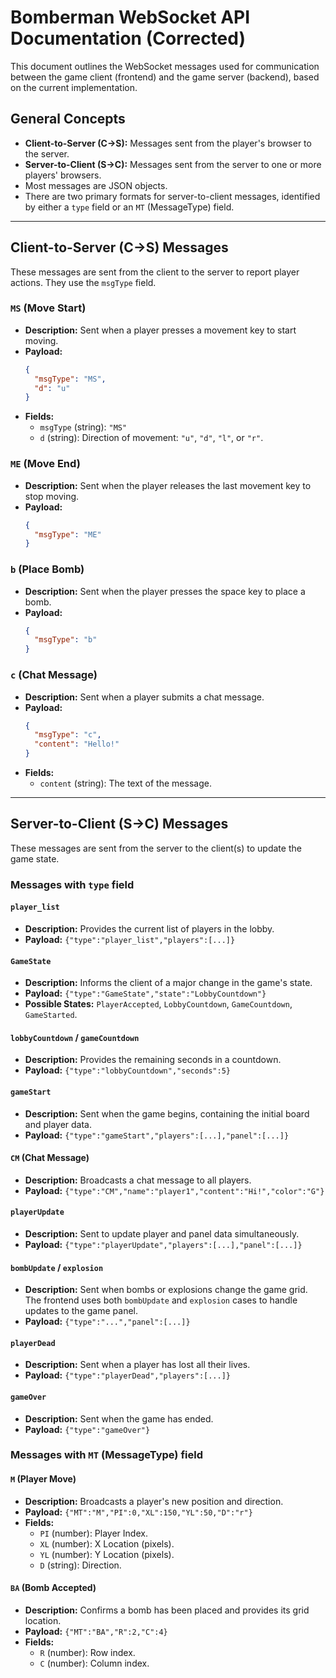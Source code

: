 # Bomberman WebSocket API Documentation (Corrected)

This document outlines the WebSocket messages used for communication between the game client (frontend) and the game server (backend), based on the current implementation.

## General Concepts

- **Client-to-Server (C->S):** Messages sent from the player's browser to the server.
- **Server-to-Client (S->C):** Messages sent from the server to one or more players' browsers.
- Most messages are JSON objects.
- There are two primary formats for server-to-client messages, identified by either a `type` field or an `MT` (MessageType) field.

---

## Client-to-Server (C->S) Messages

These messages are sent from the client to the server to report player actions. They use the `msgType` field.

### `MS` (Move Start)
- **Description:** Sent when a player presses a movement key to start moving.
- **Payload:**
  ```json
  {
    "msgType": "MS",
    "d": "u"
  }
  ```
- **Fields:**
  - `msgType` (string): `"MS"`
  - `d` (string): Direction of movement: `"u"`, `"d"`, `"l"`, or `"r"`.

### `ME` (Move End)
- **Description:** Sent when the player releases the last movement key to stop moving.
- **Payload:**
  ```json
  {
    "msgType": "ME"
  }
  ```

### `b` (Place Bomb)
- **Description:** Sent when the player presses the space key to place a bomb.
- **Payload:**
  ```json
  {
    "msgType": "b"
  }
  ```

### `c` (Chat Message)
- **Description:** Sent when a player submits a chat message.
- **Payload:**
  ```json
  {
    "msgType": "c",
    "content": "Hello!"
  }
  ```
- **Fields:**
  - `content` (string): The text of the message.

---

## Server-to-Client (S->C) Messages

These messages are sent from the server to the client(s) to update the game state.

### Messages with `type` field

#### `player_list`
- **Description:** Provides the current list of players in the lobby.
- **Payload:** `{"type":"player_list","players":[...]}`

#### `GameState`
- **Description:** Informs the client of a major change in the game's state.
- **Payload:** `{"type":"GameState","state":"LobbyCountdown"}`
- **Possible States:** `PlayerAccepted`, `LobbyCountdown`, `GameCountdown`, `GameStarted`.

#### `lobbyCountdown` / `gameCountdown`
- **Description:** Provides the remaining seconds in a countdown.
- **Payload:** `{"type":"lobbyCountdown","seconds":5}`

#### `gameStart`
- **Description:** Sent when the game begins, containing the initial board and player data.
- **Payload:** `{"type":"gameStart","players":[...],"panel":[...]}`

#### `CM` (Chat Message)
- **Description:** Broadcasts a chat message to all players.
- **Payload:** `{"type":"CM","name":"player1","content":"Hi!","color":"G"}`

#### `playerUpdate`
- **Description:** Sent to update player and panel data simultaneously.
- **Payload:** `{"type":"playerUpdate","players":[...],"panel":[...]}`

#### `bombUpdate` / `explosion`
- **Description:** Sent when bombs or explosions change the game grid. The frontend uses both `bombUpdate` and `explosion` cases to handle updates to the game panel.
- **Payload:** `{"type":"...","panel":[...]}`

#### `playerDead`
- **Description:** Sent when a player has lost all their lives.
- **Payload:** `{"type":"playerDead","players":[...]}`

#### `gameOver`
- **Description:** Sent when the game has ended.
- **Payload:** `{"type":"gameOver"}`

### Messages with `MT` (MessageType) field

#### `M` (Player Move)
- **Description:** Broadcasts a player's new position and direction.
- **Payload:** `{"MT":"M","PI":0,"XL":150,"YL":50,"D":"r"}`
- **Fields:**
  - `PI` (number): Player Index.
  - `XL` (number): X Location (pixels).
  - `YL` (number): Y Location (pixels).
  - `D` (string): Direction.

#### `BA` (Bomb Accepted)
- **Description:** Confirms a bomb has been placed and provides its grid location.
- **Payload:** `{"MT":"BA","R":2,"C":4}`
- **Fields:**
  - `R` (number): Row index.
  - `C` (number): Column index.